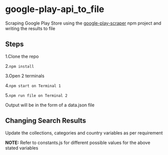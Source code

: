 # google-play-api_to_file
Scraping Google Play Store using the [google-play-scraper](https://github.com/facundoolano/google-play-scraper) npm project and writing the results to file

## Steps
1.Clone the repo

2.```npm install```

3.Open 2 terminals

4.```npm start on Terminal 1```

5.```npm run file on Terminal 2```

Output will be in the form of a data.json file

## Changing Search Results
Update the collections, categories and country variables as per requirement

**NOTE:** Refer to constants.js for different possible values for the above stated variables
